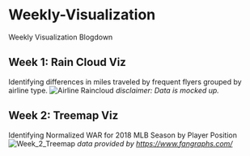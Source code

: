 # Weekly-Visualization
Weekly Visualization Blogdown

## Week 1: Rain Cloud Viz
Identifying differences in miles traveled by frequent flyers grouped by airline type. 
![Airline Raincloud](https://user-images.githubusercontent.com/32825422/98740036-01e49900-2370-11eb-972f-e7b3d625ee81.PNG)
*disclaimer: Data is mocked up.* 

## Week 2: Treemap Viz
Identifying Normalized WAR for 2018 MLB Season by Player Position 
![Week_2_Treemap](https://user-images.githubusercontent.com/32825422/98833065-348ba180-2403-11eb-9498-1a53bb96e5f4.png)
*data provided by https://www.fangraphs.com/*
